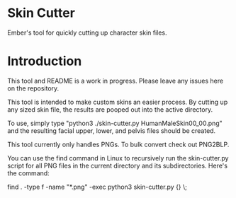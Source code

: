 # Skin Cutter

Ember's tool for quickly cutting up character skin files.

# Introduction

This tool and README is a work in progress. Please leave any issues here on the repository.

This tool is intended to make custom skins an easier process. By cutting up any sized skin file, the results are pooped out into the active directory.

To use, simply type "python3 ./skin-cutter.py HumanMaleSkin00_00.png" and the resulting facial upper, lower, and pelvis files should be created.

This tool currently only handles PNGs. To bulk convert check out PNG2BLP.

You can use the find command in Linux to recursively run the skin-cutter.py script for all PNG files in the current directory and its subdirectories. Here's the command:

find . -type f -name "*.png" -exec python3 skin-cutter.py {} \\;
